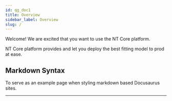 ```yaml
---
id: qg_doc1
title: Overview
sidebar_label: Overview
slug: /
---
```


Welcome! We are excited that you want to use the NT Core platform.

NT Core platform provides  and let you deploy the best fitting model to prod at ease.

## Markdown Syntax

To serve as an example page when styling markdown based Docusaurus sites.

---